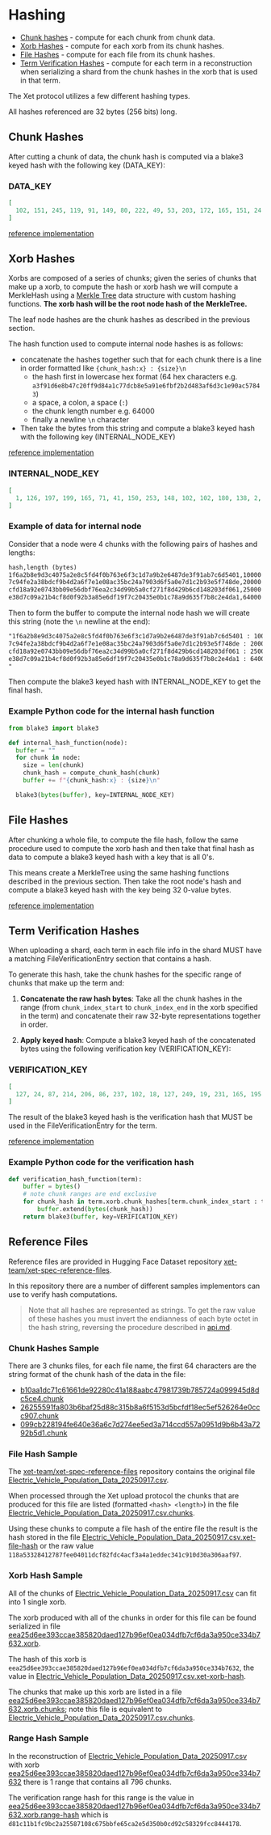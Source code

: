 # Hashing

- [Chunk hashes](#chunk-hashes) - compute for each chunk from chunk data.
- [Xorb Hashes](#xorb-hashes) - compute for each xorb from its chunk hashes.
- [File Hashes](#file-hashes) - compute for each file from its chunk hashes.
- [Term Verification Hashes](#term-verification-hashes) - compute for each term in a reconstruction when serializing a shard from the chunk hashes in the xorb that is used in that term.

The Xet protocol utilizes a few different hashing types.

All hashes referenced are 32 bytes (256 bits) long.

## Chunk Hashes

After cutting a chunk of data, the chunk hash is computed via a blake3 keyed hash with the following key (DATA_KEY):

### DATA_KEY

```json
[
  102, 151, 245, 119, 91, 149, 80, 222, 49, 53, 203, 172, 165, 151, 24, 28, 157, 228, 33, 16, 155, 235, 43, 88, 180, 208, 176, 75, 147, 173, 242, 41
]
```

[reference implementation](https://github.com/huggingface/xet-core/blob/main/merklehash/src/data_hash.rs#L308-L311)

## Xorb Hashes

Xorbs are composed of a series of chunks; given the series of chunks that make up a xorb, to compute the hash or xorb hash we will compute a MerkleHash using a [Merkle Tree](https://en.wikipedia.org/wiki/Merkle_tree) data structure with custom hashing functions.
**The xorb hash will be the root node hash of the MerkleTree.**

The leaf node hashes are the chunk hashes as described in the previous section.

The hash function used to compute internal node hashes is as follows:

- concatenate the hashes together such that for each chunk there is a line in order formatted like `{chunk_hash:x} : {size}\n`
  - the hash first in lowercase hex format (64 hex characters e.g. `a3f91d6e8b47c20ff9d84a1c77dcb8e5a91e6fbf2b2d483af6d3c1e90ac57843`)
  - a space, a colon, a space (` : `)
  - the chunk length number e.g. 64000
  - finally a newline `\n` character
- Then take the bytes from this string and compute a blake3 keyed hash with the following key (INTERNAL_NODE_KEY)

[reference implementation](https://github.com/huggingface/xet-core/blob/main/merklehash/src/aggregated_hashes.rs#L103-L109)

### INTERNAL_NODE_KEY

```json
[
  1, 126, 197, 199, 165, 71, 41, 150, 253, 148, 102, 102, 180, 138, 2, 230, 93, 221, 83, 111, 55, 199, 109, 210, 248, 99, 82, 230, 74, 83, 113, 63
]
```

### Example of data for internal node

Consider that a node were 4 chunks with the following pairs of hashes and lengths:

```txt
hash,length (bytes)
1f6a2b8e9d3c4075a2e8c5fd4f0b763e6f3c1d7a9b2e6487de3f91ab7c6d5401,10000
7c94fe2a38bdcf9b4d2a6f7e1e08ac35bc24a7903d6f5a0e7d1c2b93e5f748de,20000
cfd18a92e0743bb09e56dbf76ea2c34d99b5a0cf271f8d429b6cd148203df061,25000
e38d7c09a21b4cf8d0f92b3a85e6df19f7c20435e0b1c78a9d635f7b8c2e4da1,64000
```

Then to form the buffer to compute the internal node hash we will create this string (note the `\n` newline at the end):

```txt
"1f6a2b8e9d3c4075a2e8c5fd4f0b763e6f3c1d7a9b2e6487de3f91ab7c6d5401 : 10000
7c94fe2a38bdcf9b4d2a6f7e1e08ac35bc24a7903d6f5a0e7d1c2b93e5f748de : 20000
cfd18a92e0743bb09e56dbf76ea2c34d99b5a0cf271f8d429b6cd148203df061 : 25000
e38d7c09a21b4cf8d0f92b3a85e6df19f7c20435e0b1c78a9d635f7b8c2e4da1 : 64000
"
```

Then compute the blake3 keyed hash with INTERNAL_NODE_KEY to get the final hash.

### Example Python code for the internal hash function

```python
from blake3 import blake3

def internal_hash_function(node):
  buffer = ""
  for chunk in node:
    size = len(chunk)
    chunk_hash = compute_chunk_hash(chunk)
    buffer += f"{chunk_hash:x} : {size}\n"

  blake3(bytes(buffer), key=INTERNAL_NODE_KEY)
```

## File Hashes

After chunking a whole file, to compute the file hash, follow the same procedure used to compute the xorb hash and then take that final hash as data to compute a blake3 keyed hash with a key that is all 0's.

This means create a MerkleTree using the same hashing functions described in the previous section.
Then take the root node's hash and compute a blake3 keyed hash with the key being 32 0-value bytes.

[reference implementation](https://github.com/huggingface/xet-core/blob/main/merklehash/src/aggregated_hashes.rs#L123-L125)

## Term Verification Hashes

When uploading a shard, each term in each file info in the shard MUST have a matching FileVerificationEntry section that contains a hash.

To generate this hash, take the chunk hashes for the specific range of chunks that make up the term and:

1. **Concatenate the raw hash bytes**: Take all the chunk hashes in the range (from `chunk_index_start` to `chunk_index_end` in the xorb specified in the term) and concatenate their raw 32-byte representations together in order.

2. **Apply keyed hash**: Compute a blake3 keyed hash of the concatenated bytes using the following verification key (VERIFICATION_KEY):

### VERIFICATION_KEY

```json
[
  127, 24, 87, 214, 206, 86, 237, 102, 18, 127, 249, 19, 231, 165, 195, 243, 164, 205, 38, 213, 181, 219, 73, 230, 65, 36, 152, 127, 40, 251, 148, 195
]
```

The result of the blake3 keyed hash is the verification hash that MUST be used in the FileVerificationEntry for the term.

[reference implementation](https://github.com/huggingface/xet-core/blob/main/mdb_shard/src/chunk_verification.rs#L4-L16)

### Example Python code for the verification hash

```python
def verification_hash_function(term):
    buffer = bytes()
    # note chunk ranges are end exclusive
    for chunk_hash in term.xorb.chunk_hashes[term.chunk_index_start : term.chunk_index_end]:
        buffer.extend(bytes(chunk_hash))
    return blake3(buffer, key=VERIFICATION_KEY)
```

## Reference Files

Reference files are provided in Hugging Face Dataset repository [xet-team/xet-spec-reference-files](https://huggingface.co/datasets/xet-team/xet-spec-reference-files).

In this repository there are a number of different samples implementors can use to verify hash computations.

> Note that all hashes are represented as strings.
To get the raw value of these hashes you must invert the endianness of each byte octet in the hash string, reversing the procedure described in [api.md](../spec/api.md#converting-hashes-to-strings).

### Chunk Hashes Sample

There are 3 chunks files, for each file name, the first 64 characters are the string format of the chunk hash of the data in the file:

- [b10aa1dc71c61661de92280c41a188aabc47981739b785724a099945d8dc5ce4.chunk](https://huggingface.co/datasets/xet-team/xet-spec-reference-files/blob/main/b10aa1dc71c61661de92280c41a188aabc47981739b785724a099945d8dc5ce4.chunk)
- [26255591fa803b6baf25d88c315b8a6f5153d5bcfdf18ec5ef526264e0ccc907.chunk](https://huggingface.co/datasets/xet-team/xet-spec-reference-files/blob/main/26255591fa803b6baf25d88c315b8a6f5153d5bcfdf18ec5ef526264e0ccc907.chunk)
- [099cb228194fe640e36a6c7d274ee5ed3a714ccd557a0951d9b6b43a7292b5d1.chunk](https://huggingface.co/datasets/xet-team/xet-spec-reference-files/blob/main/099cb228194fe640e36a6c7d274ee5ed3a714ccd557a0951d9b6b43a7292b5d1.chunk)

### File Hash Sample

The [xet-team/xet-spec-reference-files](https://huggingface.co/datasets/xet-team/xet-spec-reference-files) repository contains the original file
[Electric_Vehicle_Population_Data_20250917.csv](https://huggingface.co/datasets/xet-team/xet-spec-reference-files/blob/main/Electric_Vehicle_Population_Data_20250917.csv).

When processed through the Xet upload protocol the chunks that are produced for this file are listed (formatted `<hash> <length>`) in the file
[Electric_Vehicle_Population_Data_20250917.csv.chunks](https://huggingface.co/datasets/xet-team/xet-spec-reference-files/blob/main/Electric_Vehicle_Population_Data_20250917.csv.chunks).

Using these chunks to compute a file hash of the entire file the result is the hash stored in the file
[Electric_Vehicle_Population_Data_20250917.csv.xet-file-hash](https://huggingface.co/datasets/xet-team/xet-spec-reference-files/blob/main/Electric_Vehicle_Population_Data_20250917.csv.xet-file-hash) or the raw value `118a53328412787fee04011dcf82fdc4acf3a4a1eddec341c910d30a306aaf97`.

### Xorb Hash Sample

All of the chunks of [Electric_Vehicle_Population_Data_20250917.csv](https://huggingface.co/datasets/xet-team/xet-spec-reference-files/blob/main/Electric_Vehicle_Population_Data_20250917.csv) can fit into 1 single xorb.

The xorb produced with all of the chunks in order for this file can be found serialized in file [eea25d6ee393ccae385820daed127b96ef0ea034dfb7cf6da3a950ce334b7632.xorb](https://huggingface.co/datasets/xet-team/xet-spec-reference-files/blob/main/eea25d6ee393ccae385820daed127b96ef0ea034dfb7cf6da3a950ce334b7632.xorb).

The hash of this xorb is `eea25d6ee393ccae385820daed127b96ef0ea034dfb7cf6da3a950ce334b7632`, the value in [Electric_Vehicle_Population_Data_20250917.csv.xet-xorb-hash](https://huggingface.co/datasets/xet-team/xet-spec-reference-files/blob/main/Electric_Vehicle_Population_Data_20250917.csv.xet-xorb-hash).

The chunks that make up this xorb are listed in a file [eea25d6ee393ccae385820daed127b96ef0ea034dfb7cf6da3a950ce334b7632.xorb.chunks](https://huggingface.co/datasets/xet-team/xet-spec-reference-files/blob/main/eea25d6ee393ccae385820daed127b96ef0ea034dfb7cf6da3a950ce334b7632.xorb.chunks);
note this file is equivalent to [Electric_Vehicle_Population_Data_20250917.csv.chunks](https://huggingface.co/datasets/xet-team/xet-spec-reference-files/blob/main/Electric_Vehicle_Population_Data_20250917.csv.chunks).

### Range Hash Sample

In the reconstruction of [Electric_Vehicle_Population_Data_20250917.csv](https://huggingface.co/datasets/xet-team/xet-spec-reference-files/blob/main/Electric_Vehicle_Population_Data_20250917.csv)
with xorb [eea25d6ee393ccae385820daed127b96ef0ea034dfb7cf6da3a950ce334b7632](https://huggingface.co/datasets/xet-team/xet-spec-reference-files/blob/main/eea25d6ee393ccae385820daed127b96ef0ea034dfb7cf6da3a950ce334b7632.xorb) there is 1 range that contains all 796 chunks.

The verification range hash for this range is the value in [eea25d6ee393ccae385820daed127b96ef0ea034dfb7cf6da3a950ce334b7632.xorb.range-hash](https://huggingface.co/datasets/xet-team/xet-spec-reference-files/blob/main/eea25d6ee393ccae385820daed127b96ef0ea034dfb7cf6da3a950ce334b7632.xorb.range-hash)
which is `d81c11b1fc9bc2a25587108c675bbfe65ca2e5d350b0cd92c58329fcc8444178`.
